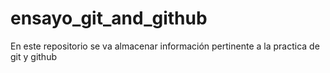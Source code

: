 # ensayo_git_and_github
En este repositorio se va almacenar información pertinente a la practica de git y github 
